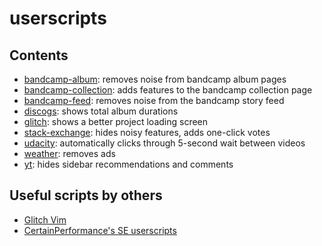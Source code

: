 # userscripts

## Contents

- [bandcamp-album](src/bandcamp-album.user.js): removes noise from bandcamp album pages
- [bandcamp-collection](src/bandcamp-collection.user.js): adds features to the bandcamp collection page
- [bandcamp-feed](src/bandcamp-feed.user.js): removes noise from the bandcamp story feed
- [discogs](src/discogs.user.js): shows total album durations
- [glitch](src/glitch.user.js): shows a better project loading screen
- [stack-exchange](src/stack-exchange.user.js): hides noisy features, adds one-click votes
- [udacity](src/udacity.user.js): automatically clicks through 5-second wait between videos
- [weather](src/weather.user.js): removes ads
- [yt](src/yt.user.js): hides sidebar recommendations and comments

## Useful scripts by others

- [Glitch Vim](https://glitch-userscripts.glitch.me/glitch-vim.user.js)
- [CertainPerformance's SE userscripts](https://github.com/CertainPerformance/Stack-Exchange-Userscripts)


